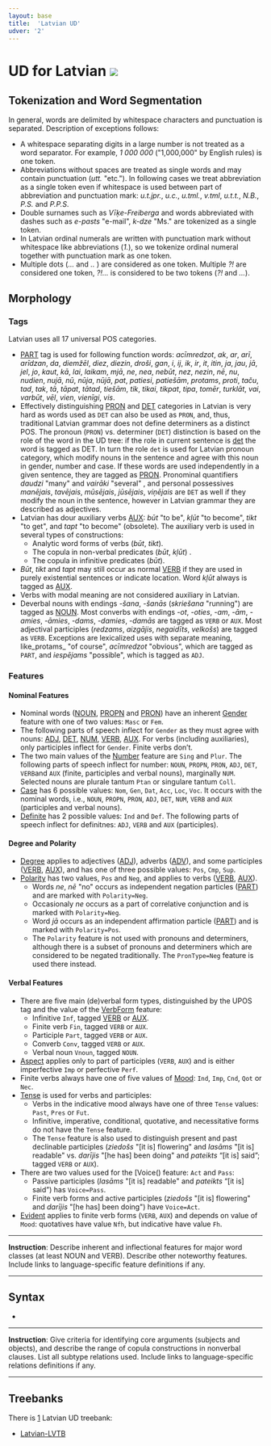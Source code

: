 ```yaml
---
layout: base
title:  'Latvian UD'
udver: '2'
---
```


# UD for Latvian <span class="flagspan"><img class="flag" src="../../flags/svg/LV.svg" /></span>

## Tokenization and Word Segmentation

In general, words are delimited by whitespace characters and punctuation is separated. Description of exceptions follows:
* A whitespace separating digits in a large number is not treated as a word separator. For example, _1 000 000_ ("1,000,000" by English rules) is one token.
* Abbreviations without spaces are treated as single words and may contain punctuation (_utt._ "etc."). In following cases we treat abbreviation as a single token even if whitespace is used between part of abbreviation and punctuation mark: _u.t.jpr._, _u.c._, _u.tml._, _v.tml_, _u.t.t._, _N.B._, _P.S._ and _P.P.S_.
* Double surnames such as _Vīķe-Freiberga_ and words abbreviated with dashes such as _e-pasts_ "e-mail", _k-dze_ "Ms." are tokenized as a single token.
* In Latvian ordinal numerals are written with punctuation mark without whitespace like abbreviations (_1._), so we tokenize ordinal numeral together with punctuation mark as one token.
* Multiple dots (_..._ and _.._ ) are considered as one token. Multiple _?!_ are considered one token, _?!..._ is considered to be two tokens (_?!_ and _..._).


## Morphology

### Tags

Latvian uses all 17 universal POS categories. 

* [PART]() tag is used for following function words: _acīmredzot_, _ak_, _ar_, _arī_, _arīdzan_, _da_, _diemžēl_, _diez_, _diezin_, _droši_, _gan_, _i_, _ij_, _ik_, _ir_, _it_, _itin_, _ja_, _jau_, _jā_, _jel_, _jo_, _kaut_, _kā_, _lai_, _laikam_, _mjā_, _ne_, _nea_, _nebūt_, _nez_, _nezin_, _nē_, _nu_, _nudien_, _nujā_, _nū_, _nūja_, _nūjā_, _pat_, _patiesi_, _patiešām_, _protams_, _proti_, _taču_, _tad_, _tak_, _tā_, _tāpat_, _tātad_, _tiešām_, _tik_, _tikai_, _tikpat_, _tipa_, _tomēr_, _turklāt_, _vai_, _varbūt_, _vēl_, _vien_, _vienīgi_, _vis_.
* Effectively distinguishing [PRON]() and [DET]() categories in Latvian is very hard as words used as `DET` can also be used as `PRON`, and, thus, traditional Latvian grammar does not define determiners as a distinct POS. The pronoun (`PRON`) vs. determiner (`DET`) distinction is based on the role of the word in the UD tree: if the role in current sentence is [det]() the word is tagged as DET. In turn the role `det` is used for Latvian pronoun category, which modify nouns in the sentence and agree with this noun in gender, number and case. If these words are used independently in a given sentence, they are tagged as [PRON](). Pronominal quantifiers _daudzi_ "many" and _vairāki_ "several" , and personal possessives _manējais_, _tavējais_, _mūsējais_, _jūsējais_, _viņējais_ are `DET` as well if they modify the noun in the sentence, however in Latvian grammar they are described as adjectives. 
* Latvian has dour auxiliary verbs [AUX](): _būt_ "to be", _kļūt_ "to become", _tikt_ "to get", and _tapt_ "to become" (obsolete). The auxiliary verb is used in several types of constructions:
    * Analytic word forms of verbs (_būt_, _tikt_).
    * The copula in non-verbal predicates (_būt_, _kļūt_) .
    * The copula in infinitive predicates (_būt_).
* _Būt_, _tikt_ and _tapt_ may still occur as normal [VERB]() if they are used in purely existential sentences or indicate location. Word _kļūt_ always is tagged as [AUX]().
* Verbs with modal meaning are not considered auxiliary in Latvian.
* Deverbal nouns with endings _-šana_, _-šanās_ (_skriešana_ "running") are tagged as [NOUN](). Most converbs with endings _-ot_, _-oties_, _-am_, _-ām_, _-amies_, _-āmies_, _-dams_, _-damies_, _-damās_ are tagged as `VERB` or `AUX`. Most adjectival participles (_redzams_, _aizgājis_, _negaidīts_, _velkošs_) are tagged as `VERB`.  Exceptions are lexicalized uses with separate meaning, like_protams_ "of course", _acīmredzot_ "obvious", which are tagged as `PART`, and _iespējams_ "possible", which is tagged as `ADJ`.


### Features

#### Nominal Features

* Nominal words ([NOUN](), [PROPN]() and [PRON]()) have an inherent [Gender]() feature with one of two values: `Masc` or `Fem`. 
* The following parts of speech inflect for `Gender` as they must agree with nouns: [ADJ](), [DET](), [NUM](), [VERB](), [AUX](). For verbs (including auxiliaries), only participles inflect for `Gender`. Finite verbs don’t.
* The two main values of the [Number]() feature are `Sing` and `Plur`. The following parts of speech inflect for number: `NOUN`, `PROPN`, `PRON`, `ADJ`, `DET`, `VERB`and `AUX` (finite, participles and verbal nouns), marginally `NUM`. Selected nouns are plurale tantum `Ptan` or singulare tantum `Coll`. 
* [Case]() has 6 possible values: `Nom`, `Gen`, `Dat`, `Acc`, `Loc`, `Voc`. It occurs with the nominal words, i.e., `NOUN`, `PROPN`, `PRON`, `ADJ`, `DET`, `NUM`, `VERB` and `AUX` (participles and verbal nouns).
* [Definite]() has 2 possible values: `Ind` and `Def`. The following parts of speech inflect for definitnes: `ADJ`, `VERB` and `AUX` (participles).

#### Degree and Polarity

* [Degree]() applies to adjectives ([ADJ]()), adverbs ([ADV]()), and some participles ([VERB](), [AUX]()), and has one of three possible values: `Pos`, `Cmp`, `Sup`.
* [Polarity]() has two values, `Pos` and `Neg`, and applies to verbs ([VERB](), [AUX]()).
    * Words _ne_, _nē_ "no" occurs as independent negation particles ([PART]()) and are marked with `Polarity=Neg`.
    * Occasionaly _ne_ occurs as a part of correlative conjunction and is marked with `Polarity=Neg`.
    * Word _jā_ occurs as an independent affirmation particle ([PART]()) and is marked with `Polarity=Pos`.
    * The `Polarity` feature is not used with pronouns and determiners, although there is a subset of pronouns and determiners which are considered to be negated traditionally. The `PronType=Neg` feature is used there instead.

#### Verbal Features

* There are five main (de)verbal form types, distinguished by the UPOS tag and the value of the [VerbForm]() feature:
    * Infinitive `Inf`, tagged [VERB]() or [AUX]().
    * Finite verb `Fin`, tagged `VERB` or `AUX`.
    * Participle `Part`, tagged `VERB` or `AUX`.
    * Converb `Conv`, tagged `VERB` or `AUX`.
    * Verbal noun `Vnoun`, tagged `NOUN`.
* [Aspect]() applies only to part of participles (`VERB`, `AUX`) and is either imperfective `Imp` or perfective `Perf`. 
* Finite verbs always have one of five values of [Mood](): `Ind`, `Imp`, `Cnd`, `Qot` or `Nec`.
* [Tense]() is used for verbs and participles:
    * Verbs in the indicative mood always have one of three `Tense` values: `Past`, `Pres` or `Fut`. 
    * Infinitive, imperative, conditional, quotative, and necessitative forms do not have the `Tense` feature.
    * The `Tense` feature is also used to distinguish present and past declinable participles (_ziedošs_ "[it is] flowering" and _lasāms_ "[it is] readable" vs. _darījis_ "[he has] been doing" and _pateikts_ “[it is] said”; tagged `VERB` or `AUX`).  
* There are two values used for the [Voice() feature: `Act` and `Pass`:
    * Passive participles (_lasāms_ "[it is] readable" and _pateikts_ “[it is] said”) has `Voice=Pass`.
    * Finite verb forms and active participles (_ziedošs_ "[it is] flowering" and _darījis_ "[he has] been doing") have `Voice=Act`.
* [Evident]() applies to finite verb forms (`VERB`, `AUX`) and depends on value of `Mood`: quotatives have value `Nfh`, but indicative have value `Fh`.


---
**Instruction**: Describe inherent and inflectional features for major word classes (at least NOUN and VERB). Describe other noteworthy features. Include links to language-specific feature definitions if any.

---

## Syntax

*

---
**Instruction**: Give criteria for identifying core arguments (subjects and objects), and describe the range of copula constructions in nonverbal clauses. List all subtype relations used. Include links to language-specific relations definitions if any.

---

## Treebanks

There is [1](../treebanks/lv-comparison.html) Latvian UD treebank:

  * [Latvian-LVTB](../treebanks/lv-lvtb/index.html)
